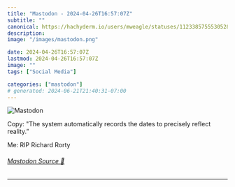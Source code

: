 ```yaml
---
title: "Mastodon - 2024-04-26T16:57:07Z"
subtitle: ""
canonical: https://hachyderm.io/users/mweagle/statuses/112338575553052822
description:
image: "/images/mastodon.png"

date: 2024-04-26T16:57:07Z
lastmod: 2024-04-26T16:57:07Z
image: ""
tags: ["Social Media"]

categories: ["mastodon"]
# generated: 2024-06-21T21:40:31-07:00
---
```

![Mastodon](/images/mastodon.png)

<p>Copy: &quot;The system automatically records the dates to precisely reflect reality.”</p><p>Me: RIP Richard Rorty</p>


###### [Mastodon Source 🐘](https://hachyderm.io/@mweagle/112338575553052822)

___
